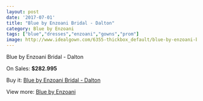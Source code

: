 ```yaml
---
layout: post
date: '2017-07-01'
title: "Blue by Enzoani Bridal - Dalton"
category: Blue by Enzoani
tags: ["blue","dresses","enzoani","gowns","prom"]
image: http://www.idealgown.com/6355-thickbox_default/blue-by-enzoani-bridal-dalton.jpg
---
```

Blue by Enzoani Bridal - Dalton

On Sales: **$282.995**
<a href="https://www.idealgown.com/en/blue-by-enzoani/2786-blue-by-enzoani-bridal-dalton.html"><amp-img layout="responsive" width="600" height="600" src="//www.idealgown.com/6355-thickbox_default/blue-by-enzoani-bridal-dalton.jpg" alt="Blue by Enzoani Bridal - Dalton 0" /></a>
<a href="https://www.idealgown.com/en/blue-by-enzoani/2786-blue-by-enzoani-bridal-dalton.html"><amp-img layout="responsive" width="600" height="600" src="//www.idealgown.com/6356-thickbox_default/blue-by-enzoani-bridal-dalton.jpg" alt="Blue by Enzoani Bridal - Dalton 1" /></a>

Buy it: [Blue by Enzoani Bridal - Dalton](https://www.idealgown.com/en/blue-by-enzoani/2786-blue-by-enzoani-bridal-dalton.html "Blue by Enzoani Bridal - Dalton")

View more: [Blue by Enzoani](https://www.idealgown.com/en/33-blue-by-enzoani "Blue by Enzoani")